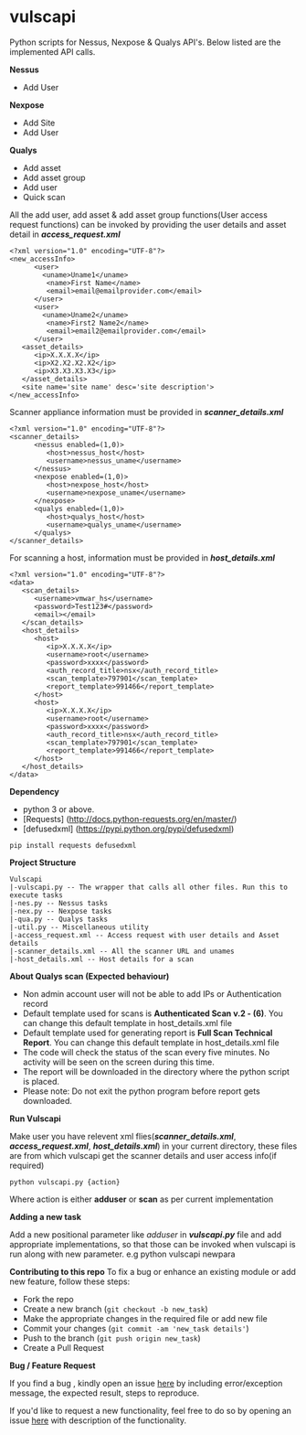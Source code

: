 # vulscapi
Python scripts for Nessus, Nexpose &amp; Qualys API's. Below listed are the implemented API calls.

**Nessus**
* Add User

**Nexpose**
* Add Site
* Add User

**Qualys**
* Add asset
* Add asset group
* Add user
* Quick scan

All the add user, add asset & add asset group functions(User access request functions) can be invoked by providing the user details and asset detail in **_access_request.xml_**

```
<?xml version="1.0" encoding="UTF-8"?>
<new_accessInfo>
      <user>
        <uname>Uname1</uname>
         <name>First Name</name>
         <email>email@emailprovider.com</email>
      </user>
      <user>
        <uname>Uname2</uname>
         <name>First2 Name2</name>
         <email>email2@emailprovider.com</email>
      </user>
   <asset_details>
      <ip>X.X.X.X</ip>
      <ip>X2.X2.X2.X2</ip>
      <ip>X3.X3.X3.X3</ip>
   </asset_details>
   <site name='site name' desc='site description'>
</new_accessInfo>
```

Scanner appliance information must be provided in **_scanner_details.xml_**

```
<?xml version="1.0" encoding="UTF-8"?>
<scanner_details>
      <nessus enabled=(1,0)>
         <host>nessus_host</host>
         <username>nessus_uname</username>
      </nessus>
      <nexpose enabled=(1,0)>
         <host>nexpose_host</host>
         <username>nexpose_uname</username>
      </nexpose>
      <qualys enabled=(1,0)>
         <host>qualys_host</host>
         <username>qualys_uname</username>
      </qualys>
</scanner_details>
```

For scanning a host, information must be provided in **_host_details.xml_**

```
<?xml version="1.0" encoding="UTF-8"?>
<data>
   <scan_details>
      <username>vmwar_hs</username>
      <password>Test123#</password>
      <email></email>
   </scan_details>
   <host_details>
      <host>
         <ip>X.X.X.X</ip>
         <username>root</username>
         <password>xxxx</password>
         <auth_record_title>nsx</auth_record_title>
         <scan_template>797901</scan_template>
         <report_template>991466</report_template>
      </host>
      <host>
         <ip>X.X.X.X</ip>
         <username>root</username>
         <password>xxxx</password>
         <auth_record_title>nsx</auth_record_title>
         <scan_template>797901</scan_template>
         <report_template>991466</report_template>
      </host>
   </host_details>
</data>
```
**Dependency**
* python 3 or above.
* [Requests]  (http://docs.python-requests.org/en/master/)
* [defusedxml]  (https://pypi.python.org/pypi/defusedxml)
```
pip install requests defusedxml
```
**Project Structure**
```
Vulscapi
|-vulscapi.py -- The wrapper that calls all other files. Run this to execute tasks
|-nes.py -- Nessus tasks
|-nex.py -- Nexpose tasks
|-qua.py -- Qualys tasks
|-util.py -- Miscellaneous utility
|-access_request.xml -- Access request with user details and Asset details
|-scanner_details.xml -- All the scanner URL and unames
|-host_details.xml -- Host details for a scan
```
**About Qualys scan (Expected behaviour)**

* Non admin account user will not be able to add IPs or Authentication record
* Default template used for scans is **Authenticated Scan v.2 - (6)**. You can change this default template in host_details.xml file
* Default template used for generating report is **Full Scan Technical Report**. You can change this default template in host_details.xml file
* The code will check the status of the scan every five minutes. No activity will be seen on the screen during this time.
* The report will be downloaded in the directory where the python script is placed.
* Please note: Do not exit the python program before report gets downloaded.

**Run Vulscapi**

Make user you have relevent xml flies(**_scanner_details.xml_**, **_access_request.xml_**, **_host_details.xml_**) in your current directory, these files are from which vulscapi get the scanner details and user access info(if required)
```
python vulscapi.py {action}
```
Where action is either **adduser** or **scan** as per current implementation

**Adding a new task**

Add a new positional parameter like *adduser* in **_vulscapi.py_** file and add appropriate implementations, so that those can be invoked when vulscapi is run along with new parameter. e.g python vulscapi newpara

**Contributing to this repo**
To fix a bug or enhance an existing module or add new feature, follow these steps:

* Fork the repo
* Create a new branch (`git checkout -b new_task`)
* Make the appropriate changes in the required file or add new file
* Commit your changes (`git commit -am 'new_task details'`)
* Push to the branch (`git push origin new_task`)
* Create a Pull Request 

**Bug / Feature Request**

If you find a bug , kindly open an issue [here](https://github.com/nikhilgeo/vulscapi/issues/new) by including error/exception message, the expected result, steps to reproduce.

If you'd like to request a new functionality, feel free to do so by opening an issue [here](https://github.com/nikhilgeo/vulscapi/issues/new) with description of the functionality.
